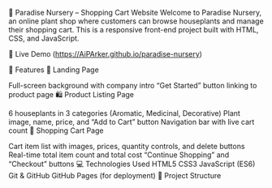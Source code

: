 🌿 Paradise Nursery – Shopping Cart Website
Welcome to Paradise Nursery, an online plant shop where customers can browse houseplants and manage their shopping cart. This is a responsive front-end project built with HTML, CSS, and JavaScript.

🚀 Live Demo
(https://AiPArker.github.io/paradise-nursery)

📄 Features
🌱 Landing Page

Full-screen background with company intro
“Get Started” button linking to product page
🛍️ Product Listing Page

6 houseplants in 3 categories (Aromatic, Medicinal, Decorative)
Plant image, name, price, and “Add to Cart” button
Navigation bar with live cart count
🛒 Shopping Cart Page

Cart item list with images, prices, quantity controls, and delete buttons
Real-time total item count and total cost
“Continue Shopping” and “Checkout” buttons
💻 Technologies Used
HTML5
CSS3
JavaScript (ES6)
Git & GitHub
GitHub Pages (for deployment)
📁 Project Structure